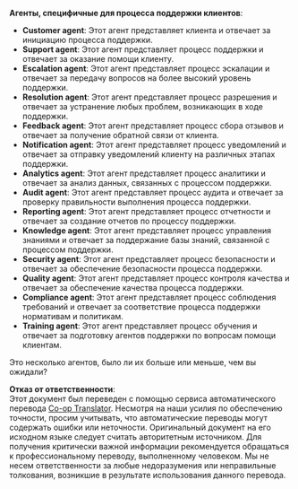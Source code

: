 <!--
CO_OP_TRANSLATOR_METADATA:
{
  "original_hash": "5be7b05ac3220c4fb91e9bd5a37a3794",
  "translation_date": "2025-07-12T11:36:20+00:00",
  "source_file": "08-multi-agent/solution/solution.md",
  "language_code": "ru"
}
-->
**Агенты, специфичные для процесса поддержки клиентов**:

- **Customer agent**: Этот агент представляет клиента и отвечает за инициацию процесса поддержки.
- **Support agent**: Этот агент представляет процесс поддержки и отвечает за оказание помощи клиенту.
- **Escalation agent**: Этот агент представляет процесс эскалации и отвечает за передачу вопросов на более высокий уровень поддержки.
- **Resolution agent**: Этот агент представляет процесс разрешения и отвечает за устранение любых проблем, возникающих в ходе поддержки.
- **Feedback agent**: Этот агент представляет процесс сбора отзывов и отвечает за получение обратной связи от клиента.
- **Notification agent**: Этот агент представляет процесс уведомлений и отвечает за отправку уведомлений клиенту на различных этапах поддержки.
- **Analytics agent**: Этот агент представляет процесс аналитики и отвечает за анализ данных, связанных с процессом поддержки.
- **Audit agent**: Этот агент представляет процесс аудита и отвечает за проверку правильности выполнения процесса поддержки.
- **Reporting agent**: Этот агент представляет процесс отчетности и отвечает за создание отчетов по процессу поддержки.
- **Knowledge agent**: Этот агент представляет процесс управления знаниями и отвечает за поддержание базы знаний, связанной с процессом поддержки.
- **Security agent**: Этот агент представляет процесс безопасности и отвечает за обеспечение безопасности процесса поддержки.
- **Quality agent**: Этот агент представляет процесс контроля качества и отвечает за обеспечение качества процесса поддержки.
- **Compliance agent**: Этот агент представляет процесс соблюдения требований и отвечает за соответствие процесса поддержки нормативам и политикам.
- **Training agent**: Этот агент представляет процесс обучения и отвечает за подготовку агентов поддержки по вопросам помощи клиентам.

Это несколько агентов, было ли их больше или меньше, чем вы ожидали?

**Отказ от ответственности**:  
Этот документ был переведен с помощью сервиса автоматического перевода [Co-op Translator](https://github.com/Azure/co-op-translator). Несмотря на наши усилия по обеспечению точности, просим учитывать, что автоматические переводы могут содержать ошибки или неточности. Оригинальный документ на его исходном языке следует считать авторитетным источником. Для получения критически важной информации рекомендуется обращаться к профессиональному переводу, выполненному человеком. Мы не несем ответственности за любые недоразумения или неправильные толкования, возникшие в результате использования данного перевода.